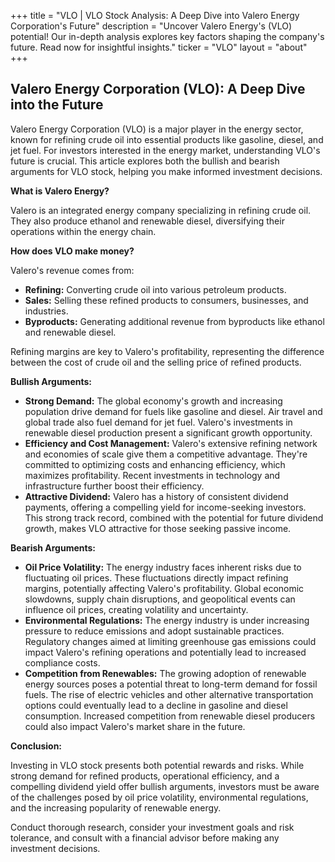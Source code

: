 +++
title = "VLO |  VLO Stock Analysis: A Deep Dive into Valero Energy Corporation's Future"
description = "Uncover Valero Energy's (VLO) potential! Our in-depth analysis explores key factors shaping the company's future. Read now for insightful insights."
ticker = "VLO"
layout = "about"
+++

        


## Valero Energy Corporation (VLO): A Deep Dive into the Future

Valero Energy Corporation (VLO) is a major player in the energy sector, known for refining crude oil into essential products like gasoline, diesel, and jet fuel. For investors interested in the energy market, understanding VLO's future is crucial. This article explores both the bullish and bearish arguments for VLO stock, helping you make informed investment decisions.

**What is Valero Energy?**

Valero is an integrated energy company specializing in refining crude oil.  They also produce ethanol and renewable diesel, diversifying their operations within the energy chain.

**How does VLO make money?**

Valero's revenue comes from:

* **Refining:**  Converting crude oil into various petroleum products.
* **Sales:** Selling these refined products to consumers, businesses, and industries.
* **Byproducts:** Generating additional revenue from byproducts like ethanol and renewable diesel.

Refining margins are key to Valero's profitability, representing the difference between the cost of crude oil and the selling price of refined products.

**Bullish Arguments:**

* **Strong Demand:**  The global economy's growth and increasing population drive demand for fuels like gasoline and diesel.  Air travel and global trade also fuel demand for jet fuel. Valero's investments in renewable diesel production present a significant growth opportunity.
* **Efficiency and Cost Management:** Valero's extensive refining network and economies of scale give them a competitive advantage.  They're committed to optimizing costs and enhancing efficiency, which maximizes profitability. Recent investments in technology and infrastructure further boost their efficiency.
* **Attractive Dividend:**  Valero has a history of consistent dividend payments, offering a compelling yield for income-seeking investors. This strong track record, combined with the potential for future dividend growth, makes VLO attractive for those seeking passive income.

**Bearish Arguments:**

* **Oil Price Volatility:**  The energy industry faces inherent risks due to fluctuating oil prices. These fluctuations directly impact refining margins, potentially affecting Valero's profitability. Global economic slowdowns, supply chain disruptions, and geopolitical events can influence oil prices, creating volatility and uncertainty.
* **Environmental Regulations:**  The energy industry is under increasing pressure to reduce emissions and adopt sustainable practices. Regulatory changes aimed at limiting greenhouse gas emissions could impact Valero's refining operations and potentially lead to increased compliance costs.
* **Competition from Renewables:** The growing adoption of renewable energy sources poses a potential threat to long-term demand for fossil fuels. The rise of electric vehicles and other alternative transportation options could eventually lead to a decline in gasoline and diesel consumption. Increased competition from renewable diesel producers could also impact Valero's market share in the future.

**Conclusion:**

Investing in VLO stock presents both potential rewards and risks. While strong demand for refined products, operational efficiency, and a compelling dividend yield offer bullish arguments, investors must be aware of the challenges posed by oil price volatility, environmental regulations, and the increasing popularity of renewable energy.  

Conduct thorough research, consider your investment goals and risk tolerance, and consult with a financial advisor before making any investment decisions. 

        